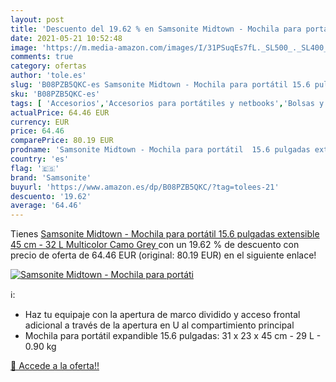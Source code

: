 ```yaml
---
layout: post
title: 'Descuento del 19.62 % en Samsonite Midtown - Mochila para portáti'
date: 2021-05-21 10:52:48
image: 'https://m.media-amazon.com/images/I/31PSuqEs7fL._SL500_._SL400_.jpg'
comments: true
category: ofertas
author: 'tole.es'
slug: 'B08PZB5QKC-es Samsonite Midtown - Mochila para portátil 15.6 pulgadas...'
sku: 'B08PZB5QKC-es'
tags: [ 'Accesorios','Accesorios para portátiles y netbooks','Bolsas y fundas para portátiles y netbooks','Informática','Mochilas para portátiles y netbooks','mochila','samsonite', ]
actualPrice: 64.46 EUR
currency: EUR
price: 64.46
comparePrice: 80.19 EUR
prodname: 'Samsonite Midtown - Mochila para portátil  15.6 pulgadas extensible  45 cm - 32 L   Multicolor  Camo Grey '
country: 'es'
flag: '🇪🇸'
brand: 'Samsonite'
buyurl: 'https://www.amazon.es/dp/B08PZB5QKC/?tag=tolees-21'
descuento: '19.62'
average: '64.46'
---
```


Tienes [Samsonite Midtown - Mochila para portátil  15.6 pulgadas extensible  45 cm - 32 L   Multicolor  Camo Grey ](https://www.amazon.es/dp/B08PZB5QKC/?tag=tolees-21) con un 19.62 % de descuento con precio de oferta de 64.46 EUR (original: 80.19 EUR) en el siguiente enlace!

[![Samsonite Midtown - Mochila para portáti](https://m.media-amazon.com/images/I/31PSuqEs7fL._SL500_._SL400_.jpg)](https://www.amazon.es/dp/B08PZB5QKC/?tag=tolees-21)

ℹ️:

- Haz tu equipaje con la apertura de marco dividido y acceso frontal adicional a través de la apertura en U al compartimiento principal
- Mochila para portátil expandible 15.6 pulgadas: 31 x 23 x 45 cm - 29 L - 0.90 kg

[🛒 Accede a la oferta!!](https://www.amazon.es/dp/B08PZB5QKC/?tag=tolees-21)
